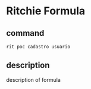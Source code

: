 # Ritchie Formula

## command

```bash
rit poc cadastro usuario
```

## description

description of formula
